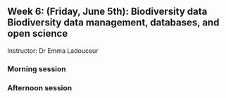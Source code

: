 ## Week 6: (Friday, June 5th): Biodiversity data	Biodiversity data management, databases, and open science

Instructor: Dr Emma Ladouceur

### Morning session

### Afternoon session
